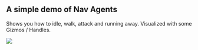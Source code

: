 ## A simple demo of Nav Agents

Shows you how to idle, walk, attack and running away. Visualized with some Gizmos / Handles.

![](https://i.imgur.com/IICyvrb.gif)
